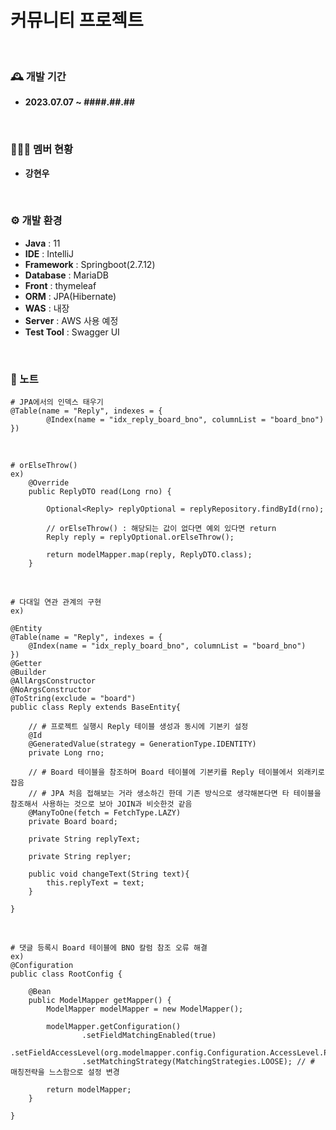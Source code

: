 # 커뮤니티 프로젝트
<br>

### 🕰️ 개발 기간
- **2023.07.07 ~ ####.##.##**

<br>

### 🧑‍🤝‍🧑 멤버 현황
- **강현우**
  
<br>

### ⚙️ 개발 환경
- **Java** : 11
- **IDE** : IntelliJ
- **Framework** : Springboot(2.7.12)
- **Database** : MariaDB
- **Front** : thymeleaf
- **ORM** : JPA(Hibernate)
- **WAS** : 내장
- **Server** : AWS 사용 예정
- **Test Tool** : Swagger UI

<br>

### 📌 노트
```
# JPA에서의 인덱스 태우기
@Table(name = "Reply", indexes = {
        @Index(name = "idx_reply_board_bno", columnList = "board_bno")
})
```

<br>

```
# orElseThrow()
ex)
    @Override
    public ReplyDTO read(Long rno) {

        Optional<Reply> replyOptional = replyRepository.findById(rno);

        // orElseThrow() : 해당되는 값이 없다면 예외 있다면 return
        Reply reply = replyOptional.orElseThrow();

        return modelMapper.map(reply, ReplyDTO.class);
    }
```

<br>

```
# 다대일 연관 관계의 구현
ex)

@Entity
@Table(name = "Reply", indexes = {
    @Index(name = "idx_reply_board_bno", columnList = "board_bno")
})
@Getter
@Builder
@AllArgsConstructor
@NoArgsConstructor
@ToString(exclude = "board")
public class Reply extends BaseEntity{

    // # 프로젝트 실행시 Reply 테이블 생성과 동시에 기본키 설정
    @Id
    @GeneratedValue(strategy = GenerationType.IDENTITY)
    private Long rno;

    // # Board 테이블을 참조하며 Board 테이블에 기본키를 Reply 테이블에서 외래키로 잡음
    // # JPA 처음 접해보는 거라 생소하긴 한데 기존 방식으로 생각해본다면 타 테이블을 참조해서 사용하는 것으로 보아 JOIN과 비슷한것 같음
    @ManyToOne(fetch = FetchType.LAZY)
    private Board board;

    private String replyText;

    private String replyer;

    public void changeText(String text){
        this.replyText = text;
    }

}
```

<br>

```
# 댓글 등록시 Board 테이블에 BNO 칼럼 참조 오류 해결
ex)
@Configuration
public class RootConfig {

    @Bean
    public ModelMapper getMapper() {
        ModelMapper modelMapper = new ModelMapper();

        modelMapper.getConfiguration()
                .setFieldMatchingEnabled(true)
                .setFieldAccessLevel(org.modelmapper.config.Configuration.AccessLevel.PRIVATE)
                .setMatchingStrategy(MatchingStrategies.LOOSE); // # 매칭전략을 느스함으로 설정 변경

        return modelMapper;
    }

}
```

